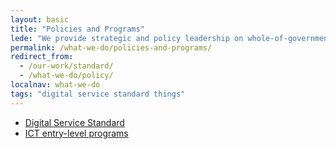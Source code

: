 ```yaml
---
layout: basic
title: "Policies and Programs"
lede: "We provide strategic and policy leadership on whole-of-government and shared information and communications technology and digital service delivery, including ICT procurement policy"
permalink: /what-we-do/policies-and-programs/
redirect_from:
  - /our-work/standard/
  - /what-we-do/policy/
localnav: what-we-do
tags: "digital service standard things"
---
```


<ul class="list-small">

  <li>
    <a href="{{site.baseurl}}/what-we-do/policies-and-programs/standard/">Digital Service Standard</a>
  </li>
  <li>
    <a href="{{site.baseurl}}/what-we-do/policies-and-programs/ict-entry/">ICT entry-level programs</a>
  </li> 

</ul>
